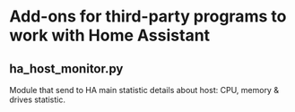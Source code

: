 # Add-ons for third-party programs to work with Home Assistant

## ha_host_monitor.py

Module that send to HA main statistic details about host: CPU, memory & drives statistic.
